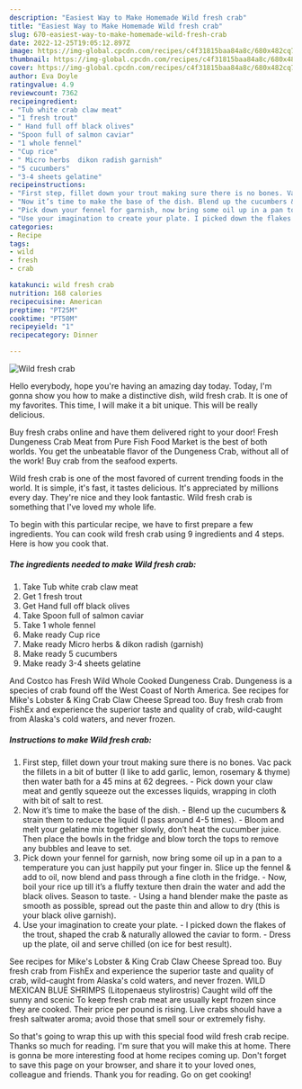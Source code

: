 ```yaml
---
description: "Easiest Way to Make Homemade Wild fresh crab"
title: "Easiest Way to Make Homemade Wild fresh crab"
slug: 670-easiest-way-to-make-homemade-wild-fresh-crab
date: 2022-12-25T19:05:12.897Z
image: https://img-global.cpcdn.com/recipes/c4f31815baa84a8c/680x482cq70/wild-fresh-crab-recipe-main-photo.jpg
thumbnail: https://img-global.cpcdn.com/recipes/c4f31815baa84a8c/680x482cq70/wild-fresh-crab-recipe-main-photo.jpg
cover: https://img-global.cpcdn.com/recipes/c4f31815baa84a8c/680x482cq70/wild-fresh-crab-recipe-main-photo.jpg
author: Eva Doyle
ratingvalue: 4.9
reviewcount: 7362
recipeingredient:
- "Tub white crab claw meat"
- "1 fresh trout"
- " Hand full off black olives"
- "Spoon full of salmon caviar"
- "1 whole fennel"
- "Cup rice"
- " Micro herbs  dikon radish garnish"
- "5 cucumbers"
- "3-4 sheets gelatine"
recipeinstructions:
- "First step, fillet down your trout making sure there is no bones. Vac pack the fillets in a bit of butter (I like to add garlic, lemon, rosemary &amp; thyme) then water bath for a 45 mins at 62 degrees.  Pick down your claw meat and gently squeeze out the excesses liquids, wrapping in cloth with bit of salt to rest."
- "Now it’s time to make the base of the dish. Blend up the cucumbers &amp; strain them to reduce the liquid (I pass around 4-5 times).  Bloom and melt your gelatine mix together slowly, don’t heat the cucumber juice. Then place the bowls in the fridge and blow torch the tops to remove any bubbles and leave to set."
- "Pick down your fennel for garnish, now bring some oil up in a pan to a temperature you can just happily put your finger in. Slice up the fennel &amp; add to oil, now blend and pass through a fine cloth in the fridge.  Now, boil your rice up till it’s a fluffy texture then drain the water and add the black olives. Season to taste.  Using a hand blender make the paste as smooth as possible, spread out the paste thin and allow to dry (this is your black olive garnish)."
- "Use your imagination to create your plate. I picked down the flakes of the trout, shaped the crab &amp; naturally allowed the caviar to form.  Dress up the plate, oil and serve chilled (on ice for best result)."
categories:
- Recipe
tags:
- wild
- fresh
- crab

katakunci: wild fresh crab 
nutrition: 168 calories
recipecuisine: American
preptime: "PT25M"
cooktime: "PT50M"
recipeyield: "1"
recipecategory: Dinner

---
```



![Wild fresh crab](https://img-global.cpcdn.com/recipes/c4f31815baa84a8c/680x482cq70/wild-fresh-crab-recipe-main-photo.jpg)

Hello everybody, hope you're having an amazing day today. Today, I'm gonna show you how to make a distinctive dish, wild fresh crab. It is one of my favorites. This time, I will make it a bit unique. This will be really delicious.

Buy fresh crabs online and have them delivered right to your door! Fresh Dungeness Crab Meat from Pure Fish Food Market is the best of both worlds. You get the unbeatable flavor of the Dungeness Crab, without all of the work! Buy crab from the seafood experts.

Wild fresh crab is one of the most favored of current trending foods in the world. It is simple, it's fast, it tastes delicious. It's appreciated by millions every day. They're nice and they look fantastic. Wild fresh crab is something that I've loved my whole life.


To begin with this particular recipe, we have to first prepare a few ingredients. You can cook wild fresh crab using 9 ingredients and 4 steps. Here is how you cook that.

<!--inarticleads1-->

##### The ingredients needed to make Wild fresh crab:

1. Take Tub white crab claw meat
1. Get 1 fresh trout
1. Get  Hand full off black olives
1. Take Spoon full of salmon caviar
1. Take 1 whole fennel
1. Make ready Cup rice
1. Make ready  Micro herbs &amp; dikon radish (garnish)
1. Make ready 5 cucumbers
1. Make ready 3-4 sheets gelatine


And Costco has Fresh Wild Whole Cooked Dungeness Crab. Dungeness is a species of crab found off the West Coast of North America. See recipes for Mike&#39;s Lobster &amp; King Crab Claw Cheese Spread too. Buy fresh crab from FishEx and experience the superior taste and quality of crab, wild-caught from Alaska&#39;s cold waters, and never frozen. 

<!--inarticleads2-->

##### Instructions to make Wild fresh crab:

1. First step, fillet down your trout making sure there is no bones. Vac pack the fillets in a bit of butter (I like to add garlic, lemon, rosemary &amp; thyme) then water bath for a 45 mins at 62 degrees.  - Pick down your claw meat and gently squeeze out the excesses liquids, wrapping in cloth with bit of salt to rest.
1. Now it’s time to make the base of the dish. - Blend up the cucumbers &amp; strain them to reduce the liquid (I pass around 4-5 times).  - Bloom and melt your gelatine mix together slowly, don’t heat the cucumber juice. Then place the bowls in the fridge and blow torch the tops to remove any bubbles and leave to set.
1. Pick down your fennel for garnish, now bring some oil up in a pan to a temperature you can just happily put your finger in. Slice up the fennel &amp; add to oil, now blend and pass through a fine cloth in the fridge.  - Now, boil your rice up till it’s a fluffy texture then drain the water and add the black olives. Season to taste.  - Using a hand blender make the paste as smooth as possible, spread out the paste thin and allow to dry (this is your black olive garnish).
1. Use your imagination to create your plate. - I picked down the flakes of the trout, shaped the crab &amp; naturally allowed the caviar to form.  - Dress up the plate, oil and serve chilled (on ice for best result).


See recipes for Mike&#39;s Lobster &amp; King Crab Claw Cheese Spread too. Buy fresh crab from FishEx and experience the superior taste and quality of crab, wild-caught from Alaska&#39;s cold waters, and never frozen. WILD MEXICAN BLUE SHRIMPS (Litopenaeus stylirostris) Caught wild off the sunny and scenic To keep fresh crab meat are usually kept frozen since they are cooked. Their price per pound is rising. Live crabs should have a fresh saltwater aroma; avoid those that smell sour or extremely fishy. 

So that's going to wrap this up with this special food wild fresh crab recipe. Thanks so much for reading. I'm sure that you will make this at home. There is gonna be more interesting food at home recipes coming up. Don't forget to save this page on your browser, and share it to your loved ones, colleague and friends. Thank you for reading. Go on get cooking!
